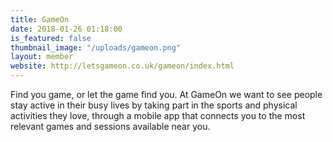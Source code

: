 ```yaml
---
title: GameOn
date: 2018-01-26 01:18:00 
is_featured: false
thumbnail_image: "/uploads/gameon.png"
layout: member
website: http://letsgameon.co.uk/gameon/index.html
---
```


Find you game, or let the game find you. At GameOn we want to see people stay active in their busy lives by taking part in the sports and physical activities they love, through a mobile app that connects you to the most relevant games and sessions available near you.